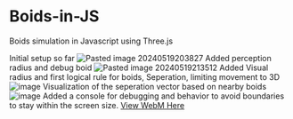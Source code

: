 # Boids-in-JS
Boids simulation in Javascript using Three.js

Initial setup so far
![Pasted image 20240519203827](https://github.com/ACassiusD/Boids-in-JS/assets/18119577/4c1c17ca-e016-4409-afc6-6e9b24ea679a)
Added perception radius and debug boid
![Pasted image 20240519213512](https://github.com/ACassiusD/Boids-in-JS/assets/18119577/07dc9167-1969-42df-a23d-183f678c4540)
Added Visual radius and first logical rule for boids, Seperation, limiting movement to 3D
![image](https://github.com/ACassiusD/Boids-in-JS/assets/18119577/d27e1324-6a48-4234-b8ed-3290f1f39671)
Visualization of the seperation vector based on nearby boids
![image](https://github.com/ACassiusD/Boids-in-JS/assets/18119577/f229c9cd-7c8a-4ddc-9abd-e09c1c4456da)
Added a console for debugging and behavior to avoid boundaries to stay within the screen size.
[View WebM Here](https://github.com/ACassiusD/Boids-in-JS/assets/18119577/7a339a96-030c-4a00-9338-18e446316710)

